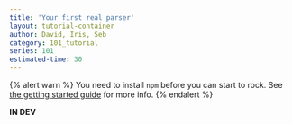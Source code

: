```yaml
---
title: 'Your first real parser'
layout: tutorial-container
author: David, Iris, Seb
category: 101_tutorial
series: 101
estimated-time: 30 
---
```


{% alert warn %}
You need to install `npm` before you can start to rock. See [the getting started guide](./02_package_basics.md) for more info.
{% endalert %}

__IN DEV__
